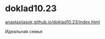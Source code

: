 # doklad10.23

<a href="https://anastasiiasok.github.io/doklad10.23" target="_blank">anastasiiasok.github.io/doklad10.23/index.html</a>

Идеальная семья
